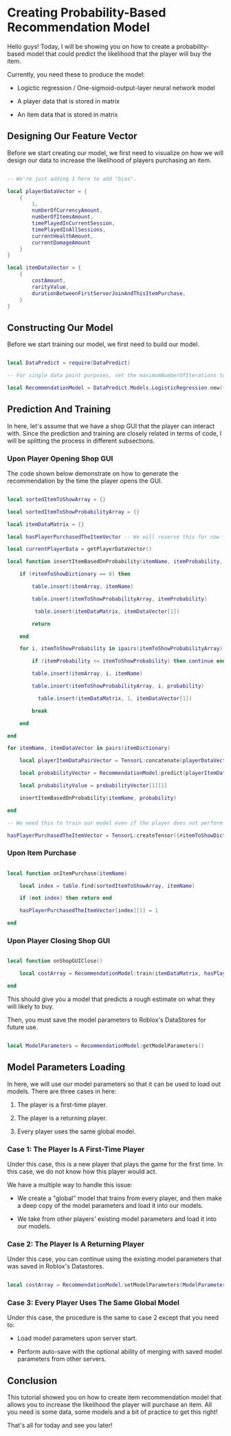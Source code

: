 # Creating Probability-Based Recommendation Model

Hello guys! Today, I will be showing you on how to create a probability-based model that could predict the likelihood that the player will buy the item.

Currently, you need these to produce the model:

* Logictic regression / One-sigmoid-output-layer neural network model

* A player data that is stored in matrix

* An item data that is stored in matrix

## Designing Our Feature Vector

Before we start creating our model, we first need to visualize on how we will design our data to increase the likelihood of players purchasing an item.

```lua

-- We're just adding 1 here to add "bias".

local playerDataVector = {
    {
        1,
        numberOfCurrencyAmount,
        numberOfItemsAmount,
        timePlayedInCurrentSession,
        timePlayedInAllSessions,
        currentHealthAmount,
        currentDamageAmount
    }
}

local itemDataVector = {
    {
        costAmount,
        rarityValue,
        durationBetweenFirstServerJoinAndThisItemPurchase,
    }
}

```

## Constructing Our Model

Before we start training our model, we first need to build our model.

```lua

local DataPredict = require(DataPredict)

-- For single data point purposes, set the maximumNumberOfIterations to 1 to avoid overfitting. Additionally, the more number of maximumNumberOfIterations you have, the lower the learningRate it should be to avoid "inf" and "nan" issues.

local RecommendationModel = DataPredict.Models.LogisticRegression.new({maximumNumberOfIterations = 1, learningRate = 0.3})

```

## Prediction And Training

In here, let's assume that we have a shop GUI that the player can interact with. Since the prediction and training are closely related in terms of code, I will be splitting the process in different subsections.

### Upon Player Opening Shop GUI

The code shown below demonstrate on how to generate the recommendation by the time the player opens the GUI.

```lua

local sortedItemToShowArray = {}

local sortedItemToShowProbabilityArray = {}

local itemDataMatrix = {}

local hasPlayerPurchasedTheItemVector -- We will reserve this for now for readibility

local currentPlayerData = getPlayerDataVector()

local function insertItemBasedOnProbability(itemName, itemProbability, itemDataVector)

    if (#itemToShowDictionary == 0) then

        table.insert(itemArray, itemName)

        table.insert(itemToShowProbabilityArray, itemProbability)

         table.insert(itemDataMatrix, itemDataVector[1])

        return

    end

    for i, itemToShowProbability in ipairs(itemToShowProbabilityArray)

        if (itemProbability <= itemToShowProbability) then continue end end

        table.insert(itemArray, i, itemName)

        table.insert(itemToShowProbabilityArray, i, probability)

          table.insert(itemDataMatrix, 1, itemDataVector[1])

        break

    end

end

for itemName, itemDataVector in pairs(itemDictionary)

    local playerItemDataPairVector = TensorL:concatenate(playerDataVector, itemDataVector, 2)

    local probabilityVector = RecommendationModel:predict(playerItemDataPairVector, true)

    local probabilityValue = probabilityVector[1][1]

    insertItemBasedOnProbability(itemName, probability)

end

-- We need this to train our model even if the player does not perform the purchase. Every data counts!

hasPlayerPurchasedTheItemVector = TensorL:createTensor({#itemToShowDictionary, 1}) 

```

### Upon Item Purchase

```lua

local function onItemPurchase(itemName)

    local index = table.find(sortedItemToShowArray, itemName)

    if (not index) then return end

    hasPlayerPurchasedTheItemVector[index][1] = 1

end

```

### Upon Player Closing Shop GUI

```lua

local function onShopGUIClose()

    local costArray = RecommendationModel:train(itemDataMatrix, hasPlayerPurchasedTheItemVector)

end

```

This should give you a model that predicts a rough estimate on what they will likely to buy.

Then, you must save the model parameters to Roblox's DataStores for future use.

```lua

local ModelParameters = RecommendationModel:getModelParameters()

```

## Model Parameters Loading 

In here, we will use our model parameters so that it can be used to load out models. There are three cases in here:

1. The player is a first-time player.

2. The player is a returning player.

3. Every player uses the same global model.

### Case 1: The Player Is A First-Time Player

Under this case, this is a new player that plays the game for the first time. In this case, we do not know how this player would act.

We have a multiple way to handle this issue:

* We create a "global" model that trains from every player, and then make a deep copy of the model parameters and load it into our models.

* We take from other players' existing model parameters and load it into our models.

### Case 2: The Player Is A Returning Player

Under this case, you can continue using the existing model parameters that was saved in Roblox's Datastores.

```lua

local costArray = RecommendationModel:setModelParameters(ModelParameters)

```

### Case 3: Every Player Uses The Same Global Model

Under this case, the procedure is the same to case 2 except that you need to:

* Load model parameters upon server start.

* Perform auto-save with the optional ability of merging with saved model parameters from other servers.

## Conclusion

This tutorial showed you on how to create item recommendation model that allows you to increase the likelihood the player will purchase an item. All you need is some data, some models and a bit of practice to get this right!

That's all for today and see you later!
